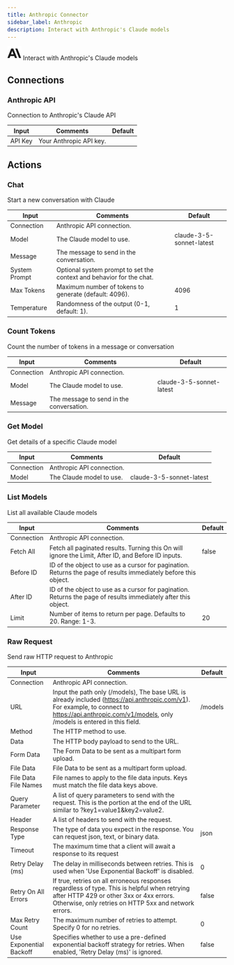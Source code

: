 ```yaml
---
title: Anthropic Connector
sidebar_label: Anthropic
description: Interact with Anthropic's Claude models
---
```


![Anthropic](./assets/anthropic.png#connector-icon)
Interact with Anthropic&#x27;s Claude models

## Connections

### Anthropic API

Connection to Anthropic's Claude API

| Input   | Comments                | Default |
| ------- | ----------------------- | ------- |
| API Key | Your Anthropic API key. |         |

## Actions

### Chat

Start a new conversation with Claude

| Input         | Comments                                                             | Default                  |
| ------------- | -------------------------------------------------------------------- | ------------------------ |
| Connection    | Anthropic API connection.                                            |                          |
| Model         | The Claude model to use.                                             | claude-3-5-sonnet-latest |
| Message       | The message to send in the conversation.                             |                          |
| System Prompt | Optional system prompt to set the context and behavior for the chat. |                          |
| Max Tokens    | Maximum number of tokens to generate (default: 4096).                | 4096                     |
| Temperature   | Randomness of the output (0-1, default: 1).                          | 1                        |

### Count Tokens

Count the number of tokens in a message or conversation

| Input      | Comments                                 | Default                  |
| ---------- | ---------------------------------------- | ------------------------ |
| Connection | Anthropic API connection.                |                          |
| Model      | The Claude model to use.                 | claude-3-5-sonnet-latest |
| Message    | The message to send in the conversation. |                          |

### Get Model

Get details of a specific Claude model

| Input      | Comments                  | Default                  |
| ---------- | ------------------------- | ------------------------ |
| Connection | Anthropic API connection. |                          |
| Model      | The Claude model to use.  | claude-3-5-sonnet-latest |

### List Models

List all available Claude models

| Input      | Comments                                                                                                        | Default |
| ---------- | --------------------------------------------------------------------------------------------------------------- | ------- |
| Connection | Anthropic API connection.                                                                                       |         |
| Fetch All  | Fetch all paginated results. Turning this On will ignore the Limit, After ID, and Before ID inputs.             | false   |
| Before ID  | ID of the object to use as a cursor for pagination. Returns the page of results immediately before this object. |         |
| After ID   | ID of the object to use as a cursor for pagination. Returns the page of results immediately after this object.  |         |
| Limit      | Number of items to return per page. Defaults to 20. Range: 1-3.                                                 | 20      |

### Raw Request

Send raw HTTP request to Anthropic

| Input                   | Comments                                                                                                                                                                                               | Default |
| ----------------------- | ------------------------------------------------------------------------------------------------------------------------------------------------------------------------------------------------------ | ------- |
| Connection              | Anthropic API connection.                                                                                                                                                                              |         |
| URL                     | Input the path only (/models), The base URL is already included (https://api.anthropic.com/v1). For example, to connect to https://api.anthropic.com/v1/models, only /models is entered in this field. | /models |
| Method                  | The HTTP method to use.                                                                                                                                                                                |         |
| Data                    | The HTTP body payload to send to the URL.                                                                                                                                                              |         |
| Form Data               | The Form Data to be sent as a multipart form upload.                                                                                                                                                   |         |
| File Data               | File Data to be sent as a multipart form upload.                                                                                                                                                       |         |
| File Data File Names    | File names to apply to the file data inputs. Keys must match the file data keys above.                                                                                                                 |         |
| Query Parameter         | A list of query parameters to send with the request. This is the portion at the end of the URL similar to ?key1=value1&key2=value2.                                                                    |         |
| Header                  | A list of headers to send with the request.                                                                                                                                                            |         |
| Response Type           | The type of data you expect in the response. You can request json, text, or binary data.                                                                                                               | json    |
| Timeout                 | The maximum time that a client will await a response to its request                                                                                                                                    |         |
| Retry Delay (ms)        | The delay in milliseconds between retries. This is used when 'Use Exponential Backoff' is disabled.                                                                                                    | 0       |
| Retry On All Errors     | If true, retries on all erroneous responses regardless of type. This is helpful when retrying after HTTP 429 or other 3xx or 4xx errors. Otherwise, only retries on HTTP 5xx and network errors.       | false   |
| Max Retry Count         | The maximum number of retries to attempt. Specify 0 for no retries.                                                                                                                                    | 0       |
| Use Exponential Backoff | Specifies whether to use a pre-defined exponential backoff strategy for retries. When enabled, 'Retry Delay (ms)' is ignored.                                                                          | false   |
